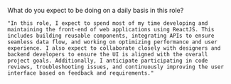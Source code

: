 What do you expect to be doing on a daily basis in this role?

	"In this role, I expect to spend most of my time developing and maintaining the front-end of web applications using ReactJS. This includes building reusable components, integrating APIs to ensure seamless data flow, and working on optimizing performance and user experience. I also expect to collaborate closely with designers and backend developers to ensure the UI is aligned with the overall project goals. Additionally, I anticipate participating in code reviews, troubleshooting issues, and continuously improving the user interface based on feedback and requirements."